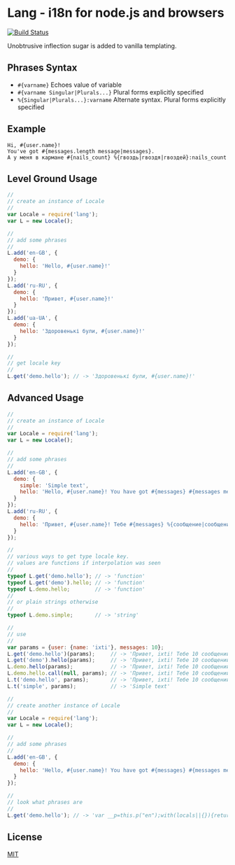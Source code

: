 Lang - i18n for node.js and browsers
====
[![Build Status](https://secure.travis-ci.org/dvv/lang.png)](http://travis-ci.org/dvv/lang)

Unobtrusive inflection sugar is added to vanilla templating.

## Phrases Syntax

-  `#{varname}` Echoes value of variable
-  `#{varname Singular|Plurals...}` Plural forms explicitly specified
-  `%{Singular|Plurals...}:varname` Alternate syntax. Plural forms explicitly specified

Example
----

    Hi, #{user.name}!
    You've got #{messages.length message|messages}.
    А у меня в кармане #{nails_count} %{гвоздь|гвоздя|гвоздей}:nails_count

## Level Ground Usage

```js
//
// create an instance of Locale
//
var Locale = require('lang');
var L = new Locale();

//
// add some phrases
//
L.add('en-GB', {
  demo: {
    hello: 'Hello, #{user.name}!'
  }
});
L.add('ru-RU', {
  demo: {
    hello: 'Привет, #{user.name}!'
  }
});
L.add('ua-UA', {
  demo: {
    hello: 'Здоровенькі були, #{user.name}!'
  }
});

//
// get locale key
//
L.get('demo.hello'); // -> 'Здоровенькі були, #{user.name}!'
```

## Advanced Usage

```js
//
// create an instance of Locale
//
var Locale = require('lang');
var L = new Locale();

//
// add some phrases
//
L.add('en-GB', {
  demo: {
    simple: 'Simple text',
    hello: 'Hello, #{user.name}! You have got #{messages} #{messages message}'
  }
});
L.add('ru-RU', {
  demo: {
    hello: 'Привет, #{user.name}! Тебе #{messages} %{сообщение|сообщения|сообщений}:messages'
  }
});

//
// various ways to get type locale key.
// values are functions if interpolation was seen
//
typeof L.get('demo.hello'); // -> 'function'
typeof L.get('demo').hello; // -> 'function'
typeof L.demo.hello;        // -> 'function'
//
// or plain strings otherwise
//
typeof L.demo.simple;       // -> 'string'

//
// use
//
var params = {user: {name: 'ixti'}, messages: 10};
L.get('demo.hello')(params);     // -> 'Привет, ixti! Тебе 10 сообщений'
L.get('demo').hello(params);     // -> 'Привет, ixti! Тебе 10 сообщений'
L.demo.hello(params);            // -> 'Привет, ixti! Тебе 10 сообщений'
L.demo.hello.call(null, params); // -> 'Привет, ixti! Тебе 10 сообщений'
L.t('demo.hello', params);       // -> 'Привет, ixti! Тебе 10 сообщений'
L.t('simple', params);           // -> 'Simple text'

//
// create another instance of Locale
//
var Locale = require('lang');
var L = new Locale();

//
// add some phrases
//
L.add('en-GB', {
  demo: {
    hello: 'Hello, #{user.name}! You have got #{messages} #{messages message|messages}'
  }
});

//
// look what phrases are
//
L.get('demo.hello'); // -> 'var __p=this.p("en");with(locals||{}){return ["Hello, ",user.name,"! You have got ",messages," ",__p(messages,["message","messages"]),""].join("")}'
```

## License

[MIT](lang/license.txt)
